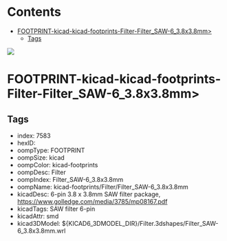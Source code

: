 



Contents
========

* [FOOTPRINT-kicad-kicad-footprints-Filter-Filter_SAW-6_3.8x3.8mm>](#footprint-kicad-kicad-footprints-filter-filter_saw-6_38x38mm)
	* [Tags](#tags)
  
![][im]
# FOOTPRINT-kicad-kicad-footprints-Filter-Filter_SAW-6_3.8x3.8mm>

## Tags

- index: 7583
- hexID: 
- oompType: FOOTPRINT
- oompSize: kicad
- oompColor: kicad-footprints
- oompDesc: Filter
- oompIndex: Filter_SAW-6_3.8x3.8mm
- oompName: kicad-footprints/Filter/Filter_SAW-6_3.8x3.8mm
- kicadDesc: 6-pin 3.8 x 3.8mm SAW filter package, https://www.golledge.com/media/3785/mp08167.pdf
- kicadTags: SAW filter 6-pin
- kicadAttr: smd
- kicad3DModel: ${KICAD6_3DMODEL_DIR}/Filter.3dshapes/Filter_SAW-6_3.8x3.8mm.wrl



[im]: image.png
